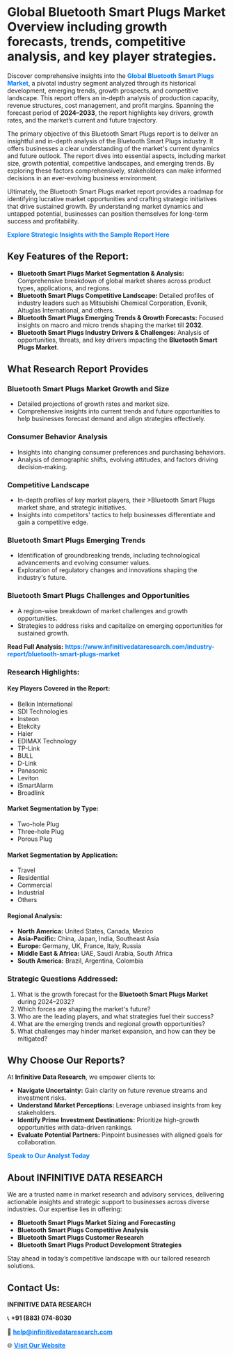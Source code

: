 <h1>Global Bluetooth Smart Plugs Market Overview including growth forecasts, trends, competitive analysis, and key player strategies.</h1>
<p>
Discover comprehensive insights into the 
<a href="https://www.infinitivedataresearch.com/industry-report/bluetooth-smart-plugs-market" rel="dofollow" style="color: #007BFF; text-decoration: none;"><strong>Global Bluetooth Smart Plugs Market</strong></a>, a pivotal industry segment analyzed through its historical development, emerging trends, growth prospects, and competitive landscape. This report offers an in-depth analysis of production capacity, revenue structures, cost management, and profit margins. Spanning the forecast period of <strong>2024–2033</strong>, the report highlights key drivers, growth rates, and the market’s current and future trajectory.
</p>
<p>
The primary objective of this Bluetooth Smart Plugs report is to deliver an insightful and in-depth analysis of the Bluetooth Smart Plugs industry. It offers businesses a clear understanding of the market's current dynamics and future outlook. The report dives into essential aspects, including market size, growth potential, competitive landscapes, and emerging trends. By exploring these factors comprehensively, stakeholders can make informed decisions in an ever-evolving business environment.
</p>
<p>
Ultimately, the Bluetooth Smart Plugs market report provides a roadmap for identifying lucrative market opportunities and crafting strategic initiatives that drive sustained growth. By understanding market dynamics and untapped potential, businesses can position themselves for long-term success and profitability.
</p>
<p>
<a href="https://www.infinitivedataresearch.com/request-sample/reportId=106663" style="color: #007BFF; text-decoration: none;"><strong>Explore Strategic Insights with the Sample Report Here</strong></a>
</p>

<h2>Key Features of the Report:</h2>
<ul>
<li><strong>Bluetooth Smart Plugs Market Segmentation & Analysis:</strong> Comprehensive breakdown of global market shares across product types, applications, and regions.</li>
<li><strong>Bluetooth Smart Plugs Competitive Landscape:</strong> Detailed profiles of industry leaders such as Mitsubishi Chemical Corporation, Evonik, Altuglas International, and others.</li>
<li><strong>Bluetooth Smart Plugs Emerging Trends & Growth Forecasts:</strong> Focused insights on macro and micro trends shaping the market till <strong>2032</strong>.</li>
<li><strong>Bluetooth Smart Plugs Industry Drivers & Challenges:</strong> Analysis of opportunities, threats, and key drivers impacting the <strong>Bluetooth Smart Plugs Market</strong>.</li>
</ul>

<h2>What Research Report Provides</h2>
<h3>Bluetooth Smart Plugs Market Growth and Size</h3>
<ul>
<li>Detailed projections of growth rates and market size.</li>
<li>Comprehensive insights into current trends and future opportunities to help businesses forecast demand and align strategies effectively.</li>
</ul>

<h3>Consumer Behavior Analysis</h3>
<ul>
<li>Insights into changing consumer preferences and purchasing behaviors.</li>
<li>Analysis of demographic shifts, evolving attitudes, and factors driving decision-making.</li>
</ul>

<h3>Competitive Landscape</h3>
<ul>
<li>In-depth profiles of key market players, their >Bluetooth Smart Plugs market share, and strategic initiatives.</li>
<li>Insights into competitors' tactics to help businesses differentiate and gain a competitive edge.</li>
</ul>

<h3>Bluetooth Smart Plugs Emerging Trends</h3>
<ul>
<li>Identification of groundbreaking trends, including technological advancements and evolving consumer values.</li>
<li>Exploration of regulatory changes and innovations shaping the industry's future.</li>
</ul>

<h3>Bluetooth Smart Plugs Challenges and Opportunities</h3>
<ul>
<li>A region-wise breakdown of market challenges and growth opportunities.</li>
<li>Strategies to address risks and capitalize on emerging opportunities for sustained growth.</li>
</ul>
<p><strong>Read Full Analysis:</strong> <a href="https://www.infinitivedataresearch.com/industry-report/bluetooth-smart-plugs-market" rel="dofollow" style="color: #007BFF; text-decoration: none;"><strong>https://www.infinitivedataresearch.com/industry-report/bluetooth-smart-plugs-market</strong></a></p>
<h3>Research Highlights:</h3>
<h4>Key Players Covered in the Report:</h4>
<ul><li>Belkin International</li><li>SDI Technologies</li><li>Insteon</li><li>Etekcity</li><li>Haier</li><li>EDIMAX Technology</li><li>TP-Link</li><li>BULL</li><li>D-Link</li><li>Panasonic</li><li>Leviton</li><li>iSmartAlarm</li><li>Broadlink</li></ul>
<h4>Market Segmentation by Type:</h4>
<ul><li>Two-hole Plug</li><li>Three-hole Plug</li><li>Porous Plug</li></ul>
<h4>Market Segmentation by Application:</h4>
<ul><li>Travel</li><li>Residential</li><li>Commercial</li><li>Industrial</li><li>Others</li></ul>

<h4>Regional Analysis:</h4>
<ul>
<li><strong>North America:</strong> United States, Canada, Mexico</li>
<li><strong>Asia-Pacific:</strong> China, Japan, India, Southeast Asia</li>
<li><strong>Europe:</strong> Germany, UK, France, Italy, Russia</li>
<li><strong>Middle East & Africa:</strong> UAE, Saudi Arabia, South Africa</li>
<li><strong>South America:</strong> Brazil, Argentina, Colombia</li>
</ul>

<h3>Strategic Questions Addressed:</h3>
<ol>
<li>What is the growth forecast for the <strong>Bluetooth Smart Plugs Market</strong> during 2024–2032?</li>
<li>Which forces are shaping the market's future?</li>
<li>Who are the leading players, and what strategies fuel their success?</li>
<li>What are the emerging trends and regional growth opportunities?</li>
<li>What challenges may hinder market expansion, and how can they be mitigated?</li>
</ol>

<h2>Why Choose Our Reports?</h2>
<p>At <strong>Infinitive Data Research</strong>, we empower clients to:</p>
<ul>
<li><strong>Navigate Uncertainty:</strong> Gain clarity on future revenue streams and investment risks.</li>
<li><strong>Understand Market Perceptions:</strong> Leverage unbiased insights from key stakeholders.</li>
<li><strong>Identify Prime Investment Destinations:</strong> Prioritize high-growth opportunities with data-driven rankings.</li>
<li><strong>Evaluate Potential Partners:</strong> Pinpoint businesses with aligned goals for collaboration.</li>
</ul>
<p><a href="https://www.infinitivedataresearch.com/industry-report/bluetooth-smart-plugs-market" rel="dofollow" style="color: #007BFF; text-decoration: none;"><strong>Speak to Our Analyst Today</strong></a></p>

<h2>About INFINITIVE DATA RESEARCH</h2>
<p>We are a trusted name in market research and advisory services, delivering actionable insights and strategic support to businesses across diverse industries. Our expertise lies in offering:</p>
<ul>
<li><strong>Bluetooth Smart Plugs Market Sizing and Forecasting</strong></li>
<li><strong>Bluetooth Smart Plugs Competitive Analysis</strong></li>
<li><strong>Bluetooth Smart Plugs Customer Research</strong></li>
<li><strong>Bluetooth Smart Plugs Product Development Strategies</strong></li>
</ul>
<p>Stay ahead in today’s competitive landscape with our tailored research solutions.</p>

<h2>Contact Us:</h2>
<p><strong>INFINITIVE DATA RESEARCH</strong></p>
<p>📞 <strong>+91 (883) 074-8030</strong></p>
<p>📧 <strong><a href="mailto:help@infinitivedataresearch.com" style="color: #007BFF;">help@infinitivedataresearch.com</a></strong></p>
<p>🌐 <strong><a href="https://www.infinitivedataresearch.com" rel="dofollow" style="color: #007BFF;">Visit Our Website</a></strong></p>